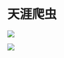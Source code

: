 # 天涯爬虫

![](http://ww1.sinaimg.cn/large/005FPDgcgy1fuk0jg28fqj30ka0tdq5z.jpg)

![](http://ww1.sinaimg.cn/large/005FPDgcgy1fuk0p1du3ij31yn12stj1.jpg)